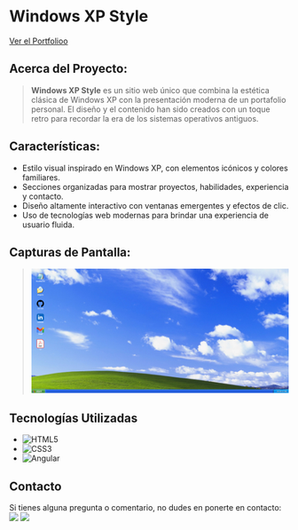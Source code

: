 # Windows XP Style
<a href="https://portfolio-ivan-windows-xp.netlify.app/">Ver el Portfolioo</a>
## Acerca del Proyecto:

> **Windows XP Style** es un sitio web único que combina la estética clásica de Windows XP con la presentación moderna de un portafolio personal. El diseño y el contenido han sido creados con un toque retro para recordar la era de los sistemas operativos antiguos.

## Características:

- Estilo visual inspirado en Windows XP, con elementos icónicos y colores familiares.
- Secciones organizadas para mostrar proyectos, habilidades, experiencia y contacto.
- Diseño altamente interactivo con ventanas emergentes y efectos de clic.
- Uso de tecnologías web modernas para brindar una experiencia de usuario fluida.

## Capturas de Pantalla:
>![](home.png)
## Tecnologías Utilizadas

- ![HTML5](https://img.shields.io/badge/html5-%23E34F26.svg?style=for-the-badge&logo=html5&logoColor=white)
- ![CSS3](https://img.shields.io/badge/css3-%231572B6.svg?style=for-the-badge&logo=css3&logoColor=white)
- ![Angular](https://img.shields.io/badge/angular-%23DD0031.svg?style=for-the-badge&logo=angular&logoColor=white)


## Contacto

Si tienes alguna pregunta o comentario, no dudes en ponerte en contacto:
<a href="https://www.linkedin.com/in/iv%C3%A1n-ignacio-pe%C3%B1a-mattos-fullstack/"><img src="https://img.shields.io/badge/-Iv%C3%A1n%20Pe%C3%B1a-0077B5?style=flat&logo=Linkedin&logoColor=white"/></a>
<a href="mailto:ipmattoscontactos@gmail.com"><img src="https://img.shields.io/badge/-ipmattoscontactos@gmail.com-D14836?style=flat&logo=Gmail&logoColor=white"/></a>

